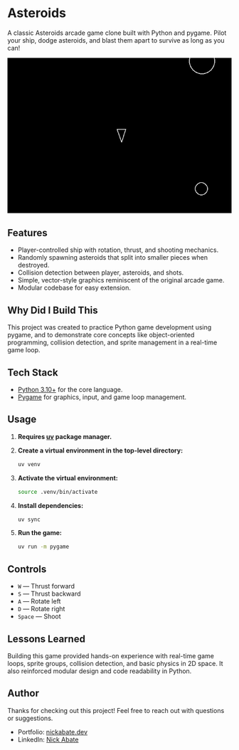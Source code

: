 # Asteroids 
A classic Asteroids arcade game clone built with Python and pygame. Pilot your ship, dodge asteroids, and blast them apart to survive as long as you can!

![Demo screenshot](./demo/asteroids-demo.gif)

## Features

- Player-controlled ship with rotation, thrust, and shooting mechanics.
- Randomly spawning asteroids that split into smaller pieces when destroyed.
- Collision detection between player, asteroids, and shots.
- Simple, vector-style graphics reminiscent of the original arcade game.
- Modular codebase for easy extension.

## Why Did I Build This

This project was created to practice Python game development using pygame, and to demonstrate core concepts like object-oriented programming, collision detection, and sprite management in a real-time game loop.

## Tech Stack

- [Python 3.10+](https://www.python.org/) for the core language.
- [Pygame](https://www.pygame.org/) for graphics, input, and game loop management.

## Usage

1. **Requires [uv](https://github.com/astral-sh/uv) package manager.**

2. **Create a virtual environment in the top-level directory:**
   ```sh
   uv venv
   ```
3. **Activate the virtual environment:**
   ```sh
   source .venv/bin/activate
   ```
4. **Install dependencies:**
   ```sh
   uv sync
   ```   

5. **Run the game:**
   ```sh
   uv run -m pygame
   ```   

## Controls
- `W` — Thrust forward
- `S` — Thrust backward
- `A` — Rotate left
- `D` — Rotate right
- `Space` — Shoot

## Lessons Learned

Building this game provided hands-on experience with real-time game loops, sprite groups, collision detection, and basic physics in 2D space. It also reinforced modular design and code readability in Python.

## Author

Thanks for checking out this project! Feel free to reach out with questions or suggestions.

- Portfolio: [nickabate.dev](https://nickabate.dev/)
- LinkedIn: [Nick Abate](https://www.linkedin.com/in/nick-abate/)